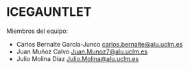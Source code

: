 # ICEGAUNTLET
Miembros del equipo:

- Carlos Bernalte García-Junco <carlos.bernalte@alu.uclm.es>
- Juan Muñoz Calvo <Juan.Munoz7@alu.uclm.es>
- Julio Molina Díaz <Julio.Molina@alu.uclm.es>